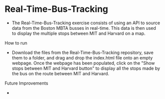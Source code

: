 # Real-Time-Bus-Tracking

* The Real-Time-Bus-Tracking exercise consists of using an API to source data from the Boston MBTA busses in real-time. This data is then used to display the multiple stops between MIT and Harvard on a map.

How to run

* Download the files from the Real-Time-Bus-Tracking repository, save them to a folder, and drag and drop the index.html file onto an empty webpage. Once the webpage has been populated, click on the "Show stops between MIT and Harvard button" to display all the stops made by the bus on the route between MIT and Harvard.

Future Improvements

* 
